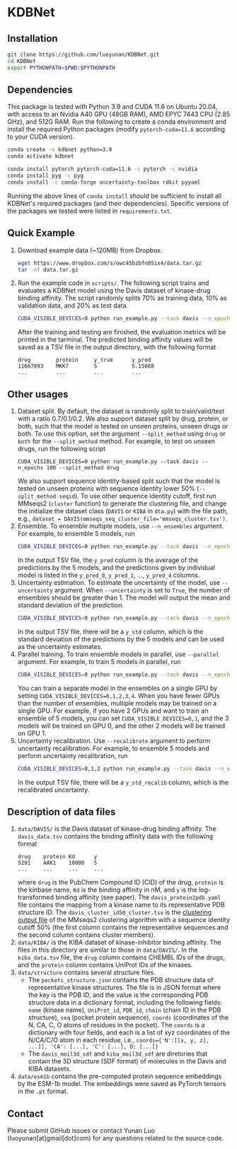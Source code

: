 # KDBNet
## Installation
```bash
git clone https://github.com/luoyunan/KDBNet.git
cd KDBNet
export PYTHONPATH=$PWD:$PYTHONPATH
```
## Dependencies
This package is tested with Python 3.9 and CUDA 11.6 on Ubuntu 20.04, with access to an Nvidia A40 GPU (48GB RAM), AMD EPYC 7443 CPU (2.85 GHz), and 512G RAM. Run the following to create a conda environment and install the required Python packages (modify `pytorch-cuda=11.6` according to your CUDA version). 
```bash
conda create -n kdbnet python=3.9
conda activate kdbnet

conda install pytorch pytorch-cuda=11.6 -c pytorch -c nvidia
conda install pyg -c pyg
conda install -c conda-forge uncertainty-toolbox rdkit pyyaml
```
Running the above lines of `conda install` should be sufficient to install all  KDBNet's required packages (and their dependencies). Specific versions of the packages we tested were listed in `requirements.txt`.
## Quick Example
1. Download example data (~120MB) from Dropbox.
    ```bash
    wget https://www.dropbox.com/s/owc45bzbfn05ix4/data.tar.gz
    tar -xf data.tar.gz
    ```
2. Run the example code in `scripts/`. The following script trains and evaluates a KDBNet model using the Davis dataset of kinase-drug binding affinity. The script randomly splits 70% as training data, 10% as validation data, and 20% as test data.
    ```bash
    CUDA_VISIBLE_DEVICES=0 python run_example.py --task davis --n_epochs 100 --output_dir ../output/davis --save_prediction
    ```
    After the training and testing are finished, the evaluation metrics will be printed in the tarminal. The predicted binding affinity values will be saved as a TSV file in the output directory, with the following format
    ```
    drug	    protein	    y_true	    y_pred
    11667893	MKK7	    5	        5.15088
    ...         ...         ...         ...
    ```
## Other usages
1. Dataset split. By default, the dataset is randomly split to train/valid/test with a ratio 0.7/0.1/0.2. We also support dataset split by drug, protein, or both, such that the model is tested on unseen proteins, unseen drugs or both. To use this option, set the argument `--split_method` using `drug` or `both` for the `--split_method` method. For example, to test on unseen drugs, run the following script
    ```
    CUDA_VISIBLE_DEVICES=0 python run_example.py --task davis --n_epochs 100 --split_method drug
    ```
    We also support sequence identity-based split such that the model is tested on unseen proteins with sequence identity lower 50% (`--split_method seqid`). To use other sequence identity cutoff, first run MMseqs2 (`cluster` function) to generate the clustering file, and change the initialize the dataset class (`DAVIS` or `KIBA` in `dta.py`) with the file path, e.g., `dataset = DAVIS(mmseqs_seq_cluster_file='mmseqs_cluster.tsv')`.
2. Ensemble. To ensemble multiple models, use `--n_ensembles` argument. For example, to ensemble 5 models, run
    ```bash
    CUDA_VISIBLE_DEVICES=0 python run_example.py --task davis --n_epochs 100 --n_ensembles 5 --output_dir ../output/davis_ens --save_prediction
    ```
    In the output TSV file, the `y_pred` column is the average of the predictions by the 5 models, and the predictions given by individual model is listed in the `y_pred_0`, `y_pred_1`, ..., `y_pred_4` columns.
3. Uncertainty estimation. To estimate the uncertainty of the model, use `--uncertainty` argument. When `--uncertainty` is set to `True`, the number of ensembles should be greater than 1. The model will output the mean and standard deviation of the prediction.
    ```bash
    CUDA_VISIBLE_DEVICES=0 python run_example.py --task davis --n_epochs 100 --n_ensembles 5 --uncertainty --output_dir ../output/davis_unc --save_prediction
    ```
    In the output TSV file, there will be a `y_std` column, which is the standard deviation of the predictions by the 5 models and can be used as the uncertainty estimates.
4. Parallel training. To train ensemble models in parallel, use `--parallel` argument. For example, to train 5 models in parallel, run
    ```bash
    CUDA_VISIBLE_DEVICES=0 python run_example.py --task davis --n_epochs 100 --n_ensembles 5 --uncertainty --parallel
    ```
    You can train a separate model in the ensembles on a single GPU by setting `CUDA_VISIBLE_DEVICES=0,1,2,3,4`. When you have fewer GPUs than the number of ensembles, multiple models may be trained on a single GPU. For example, if you have 2 GPUs and want to train an ensemble of 5 models, you can set `CUDA_VISIBLE_DEVICES=0,1`, and the 3 models will be trained on GPU 0, and the other 2 models will be trained on GPU 1.
5. Uncertainty recalibration. Use `--recalibrate` argument to perform uncertainty recalibration. For example, to ensemble 5 models and perform uncertainty recalibration, run
    ```bash
    CUDA_VISIBLE_DEVICES=0,1,2 python run_example.py --task davis --n_epochs 100 --n_ensembles 5 --uncertainty --parallel --recalibrate --output_dir ../output/davis_recal --save_prediction
    ```
    In the output TSV file, there will be a `y_std_recalib` column, which is the recalibrated uncertainty.

## Description of data files
1. `data/DAVIS/` is the Davis dataset of kinase-drug binding affinity. The `davis_data.tsv` contains the binding affinity data with the following format
    ```
    drug	protein	Kd	    y
    5291	AAK1	10000	5
    ...     ...     ...     ...
    ```
    where `drug` is the PubChem Compound ID (CID) of the drug, `protein` is the kinbase name, `Kd` is the binding affinity in nM, and `y` is the log-transformed binding affinity (see paper). The `davis_protein2pdb.yaml` file contains the mapping from a kinase name to its representative PDB structure ID. The `davis_cluster_id50_cluster.tsv` is the [clustering output file](https://github.com/soedinglab/MMseqs2/wiki#cluster-tsv-format) of the MMseqs2 clustering algorithm with a sequence identity cutoff 50% (the first column contains the representative sequences and the second column contains cluster members).
2. `data/KIBA/` is the KIBA dataset of kinase-inhibitor binding affinity. The files in this directory are similar to those in `data/DAVIS/`. In the `kiba_data.tsv` file, the `drug` column contains CHEMBL IDs of the drugs, and the `protein` column contains UniProt IDs of the kinases.
3. `data/structure` contains several structure files. 
    - The `pockets_structure.json` contains the PDB structure data of representative kinase structures. The file is in JSON format where the key is the PDB ID, and the value is the corresponding PDB structure data in a dictionary format, including the following fields: `name` (kinase name), `UniProt_id`, `PDB_id`, `chain` (chain ID in the PDB structure), `seq` (pocket protein sequence), `coords` (coordinates of the N, CA, C, O atoms of residues in the pocket). The `coords` is a dictionary with four fields, and each is a list of xyz coordinates of the N/CA/C/O atom in each residue, i.e., `coords={'N':[[x, y, z], ...]], 'CA': [...], 'C': [...], O: [...]}`
    - The `davis_moil3d_sdf` and `kiba_moil3d_sdf` are diretories that contain the 3D structure (SDF format) of molecules in the Davis and KIBA datasets.
4. `data/esm1b` contains the pre-computed protein sequence embeddings by the ESM-1b model. The embeddings were saved as PyTorch tensors in the `.pt` format. 

## Contact
Please submit GitHub issues or contact Yunan Luo (luoyunan[at]gmail[dot]com) for any questions related to the source code.